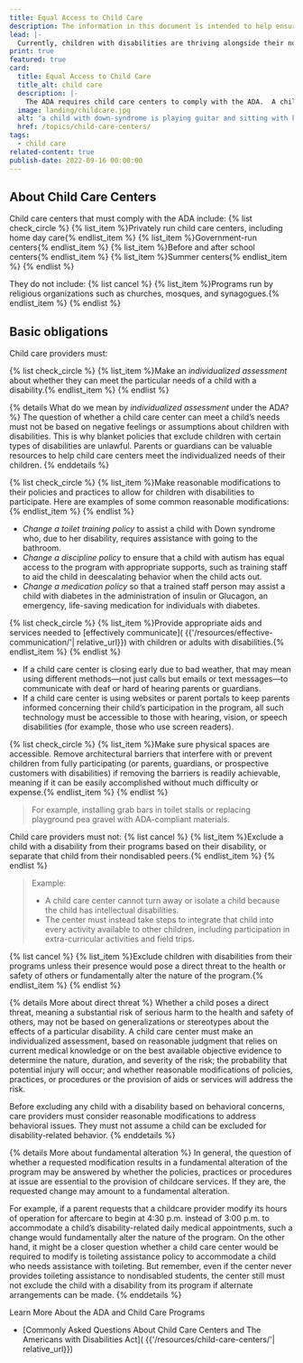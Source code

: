 ```yaml
---
title: Equal Access to Child Care
description: The information in this document is intended to help ensure equal access for all children to child care programs And not turned away based on assumptions about the severity of their disability or how much assistance they may need.
lead: |-
  Currently, children with disabilities are thriving alongside their nondisabled peers in childcare centers across the country that foster inclusion. A child with a disability must never be turned away from a child care center based on assumptions about the severity of the disability or how much assistance they may need. Inclusive programs fulfill the ADA’s promise to ensure equal access to child care programs for all children. The information below is intended to help ensure that your child care program fulfills this promise, too.
print: true
featured: true
card:
  title: Equal Access to Child Care
  title_alt: child care
  description: |-
    The ADA requires child care centers to comply with the ADA.  A child with a disability must never be turned away based on assumptions about their disability.
  image: landing/childcare.jpg
  alt: "a child with down-syndrome is playing guitar and sitting with kids and a teacher"
  href: /topics/child-care-centers/
tags:
  - child care
related-content: true
publish-date: 2022-09-16 00:00:00
---
```

## About Child Care Centers

Child care centers that must comply with the ADA include:
{% list check_circle %}
{% list_item %}Privately run child care centers, including home day care{% endlist_item %}
{% list_item %}Government-run centers{% endlist_item %}
{% list_item %}Before and after school centers{% endlist_item %}
{% list_item %}Summer centers{% endlist_item %}
{% endlist %}

They do not include:
{% list cancel %}
{% list_item %}Programs run by religious organizations such as churches, mosques, and synagogues.{% endlist_item %}
{% endlist %}

## Basic obligations

Child care providers must:

{% list check_circle %}
{% list_item %}Make an *individualized assessment* about whether they can meet the particular needs of a child with a disability.{% endlist_item %}
{% endlist %}

{% details What do we mean by <em>individualized assessment</em> under the ADA? %}
The question of whether a child care center can meet a child’s needs must not be based on  negative feelings or assumptions about children with disabilities. This is why blanket policies that exclude children with certain types of disabilities are unlawful. Parents or guardians can be valuable resources to help child care centers meet the individualized needs of their children.
{% enddetails %}

{% list check_circle %}
{% list_item %}Make reasonable modifications to their policies and practices to allow for children with disabilities to participate. Here are examples of some common reasonable modifications:{% endlist_item %}
{% endlist %}

- *Change a toilet training policy* to assist a child with Down syndrome who, due to her disability, requires assistance with going to the bathroom.
- *Change a discipline policy* to ensure that a child with autism has equal access to the program with appropriate supports, such as training staff to aid the child in deescalating behavior when the child acts out.
- *Change a medication policy* so that a trained staff person may assist a child with diabetes in the administration of insulin or Glucagon, an emergency, life-saving medication for individuals with diabetes.

{% list check_circle %}
{% list_item %}Provide appropriate aids and services needed to [effectively communicate]( {{'/resources/effective-communication/'| relative_url}}) with children or adults with disabilities.{% endlist_item %}
{% endlist %}

- If a child care center is closing early due to bad weather, that may mean using different methods—not just calls but emails or text messages—to communicate with deaf or hard of hearing parents or guardians.
- If a child care center is using websites or parent portals to keep parents informed concerning their child’s participation in the program, all such technology must be accessible to those with hearing, vision, or speech disabilities (for example, those who use screen readers).

{% list check_circle %}
{% list_item %}Make sure physical spaces are accessible. Remove architectural barriers that interfere with or prevent children from fully participating  (or parents, guardians, or prospective customers with disabilities) if removing the barriers is readily achievable, meaning if it can be easily accomplished without much difficulty or expense.{% endlist_item %}
{% endlist %}
>For example, installing grab bars in toilet stalls or replacing playground pea gravel with ADA-compliant materials.

Child care providers must not:
{% list cancel %}
{% list_item %}Exclude a child with a disability from their programs based on their disability, or separate that child from their nondisabled peers.{% endlist_item %}
{% endlist %}

>Example:
>- A child care center cannot turn away or isolate a child because the child has intellectual disabilities.
>- The center must instead take steps to integrate that child into every activity available to other children, including participation in extra-curricular activities and field trips.


{% list cancel %}
{% list_item %}Exclude children with disabilities from their programs unless their presence would pose a direct threat to the health or safety of others or fundamentally alter the nature of the program.{% endlist_item %}
{% endlist %}

{% details More about direct threat %}
Whether a child poses a direct threat, meaning a substantial risk of serious harm to the health and safety of others, may not be based on generalizations or stereotypes about the effects of a particular disability. A child care center must make an individualized assessment, based on reasonable judgment that relies on current medical knowledge or on the best available objective evidence to determine the nature, duration, and severity of the risk; the probability that potential injury will occur; and whether reasonable modifications of policies, practices, or procedures or the provision of aids or services will address the risk.

Before excluding any child with a disability based on behavioral concerns, care providers must consider reasonable modifications to address behavioral issues. They must not assume a child can be excluded for disability-related behavior.
{% enddetails %}


{% details More about fundamental alteration %}
In general, the question of whether a requested modification results in a fundamental alteration of the program may be answered by whether the policies, practices or procedures at issue are essential to the provision of childcare services.  If they are, the requested change may amount to a fundamental alteration.

For example, if a parent requests that a childcare provider modify its hours of operation for aftercare to begin at 4:30 p.m. instead of 3:00 p.m. to accommodate a child’s disability-related daily medical appointments, such a change would fundamentally alter the nature of the program. On the other hand, it might be a closer question whether a child care center would be required to modify is toileting assistance policy to accommodate a child who needs assistance with toileting. But remember, even if the center never provides toileting assistance to nondisabled students, the center still must not exclude the child with a disability from its program if alternate arrangements can be made.
{% enddetails %}

Learn More About the ADA and Child Care Programs
- [Commonly Asked Questions About Child Care Centers and The Americans with Disabilities Act]( {{'/resources/child-care-centers/'| relative_url}})
